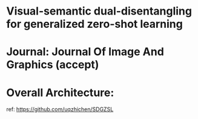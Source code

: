 # Visual-semantic dual-disentangling for generalized zero-shot learning
# Journal: Journal Of Image And Graphics (accept)
# Overall Architecture:
ref: https://github.com/uqzhichen/SDGZSL
